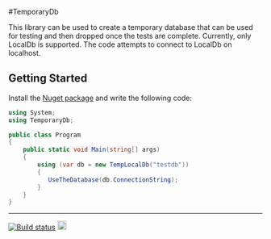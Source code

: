#TemporaryDb

This library can be used to create a temporary database that can be used for testing and then dropped once the tests are complete.  Currently, only LocalDb is supported.  The code attempts to connect to LocalDb on localhost.


## Getting Started
Install the [Nuget package](https://www.nuget.org/packages/TemporaryDb/) and write the following code:

```c#
using System;
using TemporaryDb;

public class Program
{
    public static void Main(string[] args)
    {
		using (var db = new TempLocalDb("testdb"))
        {
           UseTheDatabase(db.ConnectionString);
        }
    }
}
```

<hr>

[![Build status](https://ci.appveyor.com/api/projects/status/qli3fwkqmmv7re4b?svg=true)](https://ci.appveyor.com/project/joshclark/TemporaryDb) <a href="https://www.nuget.org/packages/TemporaryDb/"><img src="http://img.shields.io/nuget/v/TemporaryDb.svg?style=flat-square" alt="NuGet version" height="18"></a> 

